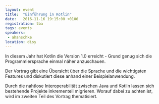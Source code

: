 ```yaml
---
layout: event
title:  "Einführung in Kotlin"
date:   2016-11-16 19:15:00 +0100
registration: tba
tags: events
speakers: 
 - ahanschke
location: disy
---
```

 
In diesem Jahr hat Kotlin die Version 1.0 erreicht - Grund genug sich die Programmiersprache einmal näher anzuschauen.

Der Vortrag gibt eine Übersicht über die Sprache und die wichtigsten Features und diskutiert diese anhand einer Beispielanwendung.

Durch die nahtlose Interoperabilität zwischen Java und Kotlin lassen sich bestehende Projekte inkrementell migrieren.
Worauf dabei zu achten ist, wird im zweiten Teil des Vortrag thematisiert.